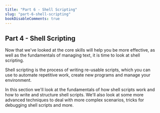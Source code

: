 ```yaml
---
title: "Part 6 - Shell Scripting"
slug: "part-6-shell-scripting"
bookDisableComments: true
---
```


## Part 4 - Shell Scripting

Now that we've looked at the core skills will help you be more effective, as well as the fundamentals of managing text, it is time to look at shell scripting.

Shell scripting is the process of writing re-usable scripts, which you can use to automate repetitive work, create new programs and manage your environment.

In this section we'll look at the fundamentals of how shell scripts work and how to write and structure shell scripts. We'll also look at some more advanced techniques to deal with more complex scenarios, tricks for debugging shell scripts and more.

